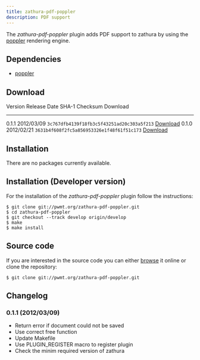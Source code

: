 ```yaml
---
title: zathura-pdf-poppler
description: PDF support
---
```


The *zathura-pdf-poppler* plugin adds PDF support to zathura by using the
[poppler](http://poppler.freedesktop.org) rendering engine.

## Dependencies
* [poppler](http://poppler.freedesktop.org/)

## Download

Version  Release Date  SHA-1 Checksum                             Download
-------- ------------  ------------------------------------------ --------------------------------------------------------
0.1.1    2012/03/09    `3c767dfb4139f18fb3c5f43251ad20c303a5f213` [Download](../download/zathura-pdf-poppler-0.1.1.tar.gz)
0.1.0    2012/02/21    `3631b4f608f2fc5a856953326e1f48f61f51c173` [Download](../download/zathura-pdf-poppler-0.1.0.tar.gz)

## Installation
There are no packages currently available.

## Installation (Developer version)
For the installation of the *zathura-pdf-poppler* plugin follow the
instructions:

    $ git clone git://pwmt.org/zathura-pdf-poppler.git
    $ cd zathura-pdf-poppler
    $ git checkout --track develop origin/develop
    $ make
    $ make install

## Source code
If you are interested in the source code you can either
[browse](http://git.pwmt.org/?p=zathura-pdf-poppler.git) it online or clone the
repository:

    $ git clone git://pwmt.org/zathura-pdf-poppler.git

## Changelog

### 0.1.1 (2012/03/09)
* Return error if document could not be saved
* Use correct free function
* Update Makefile
* Use PLUGIN_REGISTER macro to register plugin
* Check the minim required version of zathura
